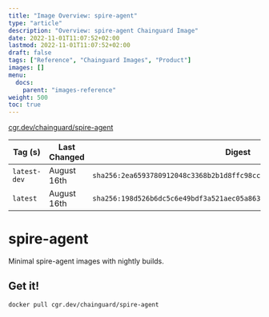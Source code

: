 ```yaml
---
title: "Image Overview: spire-agent"
type: "article"
description: "Overview: spire-agent Chainguard Image"
date: 2022-11-01T11:07:52+02:00
lastmod: 2022-11-01T11:07:52+02:00
draft: false
tags: ["Reference", "Chainguard Images", "Product"]
images: []
menu:
  docs:
    parent: "images-reference"
weight: 500
toc: true
---
```


[cgr.dev/chainguard/spire-agent](https://github.com/chainguard-images/images/tree/main/images/spire-agent)

| Tag (s)       | Last Changed | Digest                                                                    |
|---------------|--------------|---------------------------------------------------------------------------|
|  `latest-dev` | August 16th  | `sha256:2ea6593780912048c3368b2b1d8ffc98ccf933486ba46725c5ecc4c501dc4471` |
|  `latest`     | August 16th  | `sha256:198d526b6dc5c6e49bdf3a521aec05a86372fc1ff612a6a706bfe7f654122a39` |

# spire-agent

Minimal spire-agent images with nightly builds.

## Get it!

```shell
docker pull cgr.dev/chainguard/spire-agent
```
